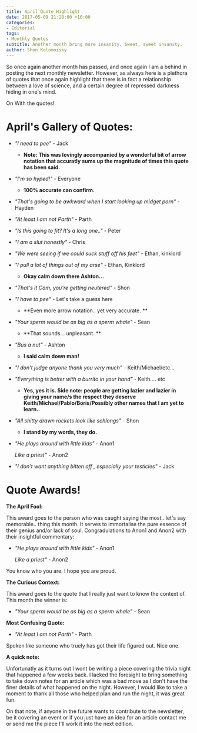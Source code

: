 ```yaml
---
title: April Quote Highlight
date: 2017-05-09 21:28:00 +10:00
categories:
- Editorial
tags:
- Monthly Quotes
subtitle: Another month bring more insanity. Sweet, sweet insanity.
author: Shon Kolomoisky
---
```


So once again another month has passed, and once again I am a behind in posting the next monthly newsletter. However, as always here is a plethora of quotes that once again highlight that there is in fact a relationship between a love of science, and a certain degree of repressed darkness hiding in one's mind.

On With the quotes!

# April's Gallery of Quotes:

* *"I need to pee"* - Jack

  * **Note: This was lovingly accompanied by a wonderful bit of arrow notation that accuratly sums up the magnitude of times this quote has been said.**

* *"I'm so hyped!"* - Everyone

  * **100% accurate can confirm.**

* *"That's going to be awkward when I start looking up midget porn"* - Hayden

* *"At least I am not Parth" -* Parth

* *"Is this going to fit? It's a long one.." -* Peter

* *"I am a slut honestly"* - Chris

* *"We were seeing if we could suck stuff off his feet"* - Ethan, kinklord

* *"I pull a lot of things out of my arse"* - Ethan, Kinklord

  * **Okay calm  down there Ashton...**

* *"That's it Cam, you're getting neutered"* - Shon

* *"I have to pee"* - Let's take a guess here

  * \*\*Even more arrow notation.. yet very accurate. \*\*

* *"Your sperm would be as big as a sperm whale"* - Sean

  * **That sounds... unpleasant. **

* *"Bus a nut" -* Ashton

  * **I said calm down man!**

* *"I don't judge anyone thank you very much"* - Keith/Michael/etc...

* *"Everything is better with a burrito in your hand"* - Keith.... etc

  * **Yes, yes it is. Side note: people are getting lazier and lazier in giving your name/s the respect they deserve Keith/Michael/Pablo/Boris/Possibly other names that I am yet to learn..**

* *"All shitty drawn rockets look like schlongs"* - Shon

  * **I stand by my words, they do.**

* *"He plays around with little kids"* - Anon1

  *Like a priest"* - Anon2

* *"I don't want anything bitten off , especially your testicles"* - Jack

# Quote Awards!

**The April Fool:**

This award goes to the person who was caught saying the most.. let's say memorable.. thing this month. It serves to immortalise the pure essence of their genius and/or lack of soul. Congradulations to Anon1 and Anon2 with their insightful commentary:

* *"He plays around with little kids"* - Anon1

  *Like a priest"* - Anon2

You know who you are. I hope you are proud.

**The Curious Context:**

This award goes to the quote that I really just want to know the context of. This month the winner is:

* *"Your sperm would be as big as a sperm whale"* - Sean

**Most Confusing Quote:**

* *"At least I am not Parth" -* Parth

Spoken like someone who truely has got their life figured out. Nice one.

**A quick note:** 

Unfortunatly as it turns out I wont be writing a piece covering the trivia night that happened a few weeks back. I lacked the foresight to bring something to take down notes for an article which was a bad move as I don't have the finer details of what happened on the night. However, I would like to take a moment to thank all those who helped plan and run the night, it was great fun.

On that note, if anyone in the future wants to contribute to the newsletter, be it covering an event or if you just have an idea for an article contact me or send me the piece I'll work it into the next edition.